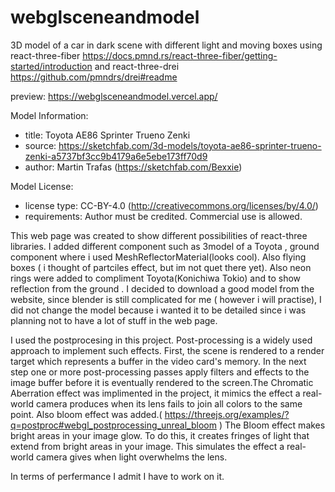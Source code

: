 # webglsceneandmodel

3D model of a car in dark scene with different light and moving boxes using react-three-fiber https://docs.pmnd.rs/react-three-fiber/getting-started/introduction and react-three-drei https://github.com/pmndrs/drei#readme

preview: https://webglsceneandmodel.vercel.app/

Model Information:
* title:	Toyota AE86 Sprinter Trueno Zenki
* source:	https://sketchfab.com/3d-models/toyota-ae86-sprinter-trueno-zenki-a5737bf3cc9b4179a6e5ebe173ff70d9
* author:	Martin Trafas (https://sketchfab.com/Bexxie)

Model License:
* license type:	CC-BY-4.0 (http://creativecommons.org/licenses/by/4.0/)
* requirements:	Author must be credited. Commercial use is allowed.


This web page was created to show different possibilities of react-three libraries. I added different component such as 3model of a Toyota , ground component where i used MeshReflectorMaterial(looks cool). Also flying boxes ( i thought of partciles effect, but im not quet there yet). Also neon rings were added to compliment Toyota(Konichiwa Tokio) and to show reflection from the ground .
I decided to download a good model from the website, since blender is still complicated for me ( however i will practise), 
I did not change the model because i wanted it to be detailed since i was planning not to have a lot of stuff in the web page. 



I used the postprocesing in this project. Post-processing is a widely used approach to implement such effects. First, the scene is rendered to a render target which represents a buffer in the video card's memory. In the next step one or more post-processing passes apply filters and effects to the image buffer before it is eventually rendered to the screen.The Chromatic Aberration effect was implimented in the project, it mimics the effect a real-world camera produces when its lens fails to join all colors to the same point. Also bloom effect was added.( https://threejs.org/examples/?q=postproc#webgl_postprocessing_unreal_bloom ) The Bloom effect makes bright areas in your image glow. To do this, it creates fringes of light that extend from bright areas in your image. This simulates the effect a real-world camera gives when light overwhelms the lens. 

In terms of perfermance I admit I have to work on it. 
